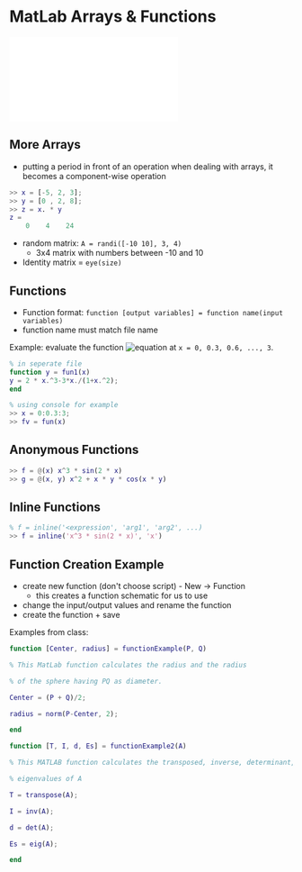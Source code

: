 # MatLab Arrays & Functions
![Back](../README.md)

## More Arrays

- putting a period in front of an operation when dealing with arrays, it becomes a component-wise operation

```matlab
>> x = [-5, 2, 3];
>> y = [0 , 2, 8];
>> z = x. * y
z =
	0    4    24
```

- random matrix: `A = randi([-10 10], 3, 4)`
  - 3x4 matrix with numbers between -10 and 10
- Identity matrix = `eye(size)`

## Functions

- Function format: `function [output variables] = function name(input variables)`
- function name must match file name

Example: evaluate the function ![equation](<https://latex.codecogs.com/svg.image?f(x)&space;=&space;2x^3-3x/(1+x^2)>) at `x = 0, 0.3, 0.6, ..., 3`.

```matlab
% in seperate file
function y = fun1(x)
y = 2 * x.^3-3*x./(1+x.^2);
end

% using console for example
>> x = 0:0.3:3;
>> fv = fun(x)
```

## Anonymous Functions

```matlab
>> f = @(x) x^3 * sin(2 * x)
>> g = @(x, y) x^2 + x * y * cos(x * y)
```

## Inline Functions

```matlab
% f = inline('<expression', 'arg1', 'arg2', ...)
>> f = inline('x^3 * sin(2 * x)', 'x')
```

## Function Creation Example

- create new function (don't choose script) - New -> Function
  - this creates a function schematic for us to use
- change the input/output values and rename the function
- create the function + save

Examples from class:

```matlab
function [Center, radius] = functionExample(P, Q)

% This MatLab function calculates the radius and the radius

% of the sphere having PQ as diameter.

Center = (P + Q)/2;

radius = norm(P-Center, 2);

end
```

```matlab
function [T, I, d, Es] = functionExample2(A)

% This MATLAB function calculates the transposed, inverse, determinant, and

% eigenvalues of A

T = transpose(A);

I = inv(A);

d = det(A);

Es = eig(A);

end
```
